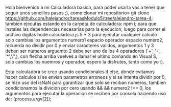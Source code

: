 Hola bienvenido a mi Calculadora basica, para poder usarla vas a tener que seguir unos sencillos pasos ;), como clonar mi repositorio= git clone https://github.com/halejandror/tareasModulo5/tree/alejandro-tarea-4; tambien ejecutas estando en la carpeta de calculadora: npm i; para que instales las dependencias necesarias para la ejecucion; luego para correr el archivo digitas 
node calculadora.js 5 * 3
para ejecutar cualquier calculo solo cambias los argumentos numero1 espacio operador espacio numero2, recuerda no dividir por 0 y enviar caracteres validos, argumentos 1 y 3 deben ser numeros arguemto 2 debe ser uno de los 4 operadores ('+', '-', '*','/',), con flecha arriba vuelves a llamar el ultimo comando en Visual S, solo cambias los nuemros y operador, espero la disfrutes, tanto como yo :). 

Esta calculadora se creo usando condicionales if else, donde evitamos hacer calculos si se envian parametros erroneos y si se intenta dividir por 0, se hizo uso del isNaN para garantizar que solo se reciban numeros, tambien condicionamos la divicion por cero usando && && numero2 !== 0, los argumentos para ejecutar la operacion se reciben por consola haciendo uso de:         (process.argv[2]);